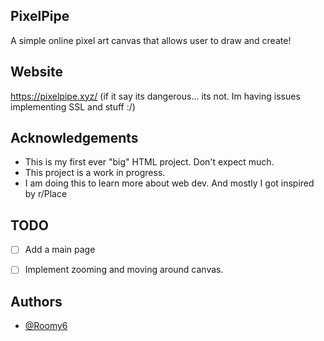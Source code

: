 ## PixelPipe

A simple online pixel art canvas that allows user to draw and create!

## Website
https://pixelpipe.xyz/
(if it say its dangerous... its not. Im having issues implementing SSL and stuff :/)

## Acknowledgements

 - This is my first ever "big" HTML project. Don't expect much.
 - This project is a work in progress.
 - I am doing this to learn more about web dev. And mostly I got inspired by r/Place


## TODO

- [ ]  Add a main page
- [ ]  Implement zooming and moving around canvas.


## Authors

- [@Roomy6](https://www.github.com/Roomy6)

